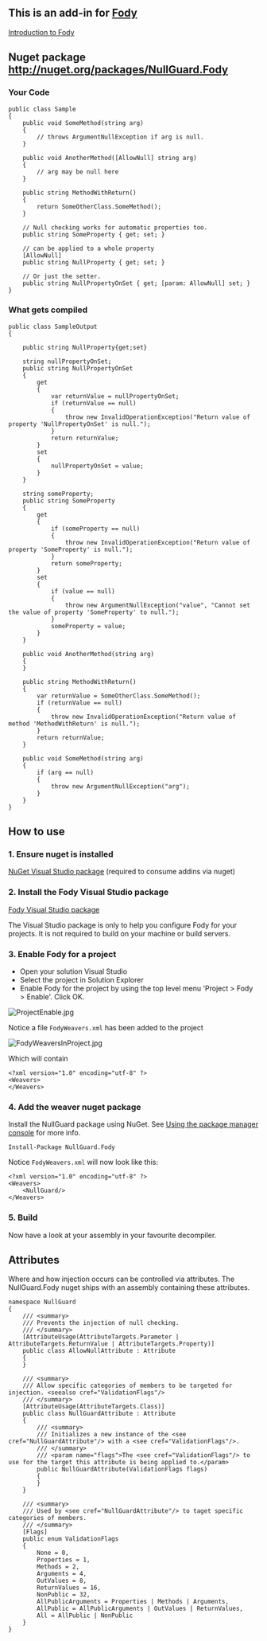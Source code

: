 ## This is an add-in for [Fody](https://github.com/Fody/Fody/) 

[Introduction to Fody](http://github.com/Fody/Fody/wiki/SampleUsage)

## Nuget package http://nuget.org/packages/NullGuard.Fody 

### Your Code


    public class Sample
    {
        public void SomeMethod(string arg)
        {
            // throws ArgumentNullException if arg is null.
        }

        public void AnotherMethod([AllowNull] string arg)
        {
            // arg may be null here
        }

        public string MethodWithReturn()
        {
            return SomeOtherClass.SomeMethod();
        }

        // Null checking works for automatic properties too.
        public string SomeProperty { get; set; }

        // can be applied to a whole property
        [AllowNull] 
        public string NullProperty { get; set; }

        // Or just the setter.
        public string NullPropertyOnSet { get; [param: AllowNull] set; }
    }

### What gets compiled 

    public class SampleOutput
    {

        public string NullProperty{get;set}
    
        string nullPropertyOnSet;
        public string NullPropertyOnSet
        {
            get
            {
                var returnValue = nullPropertyOnSet;
                if (returnValue == null)
                {
                    throw new InvalidOperationException("Return value of property 'NullPropertyOnSet' is null.");
                }
                return returnValue;
            }
            set
            {
                nullPropertyOnSet = value;
            }
        }
    
        string someProperty;
        public string SomeProperty
        {
            get
            {
                if (someProperty == null)
                {
                    throw new InvalidOperationException("Return value of property 'SomeProperty' is null.");
                }
                return someProperty;
            }
            set
            {
                if (value == null)
                {
                    throw new ArgumentNullException("value", "Cannot set the value of property 'SomeProperty' to null.");
                }
                someProperty = value;
            }
        }

        public void AnotherMethod(string arg)
        {
        }

        public string MethodWithReturn()
        {
            var returnValue = SomeOtherClass.SomeMethod();
            if (returnValue == null)
            {
                throw new InvalidOperationException("Return value of method 'MethodWithReturn' is null.");
            }
            return returnValue;
        }

        public void SomeMethod(string arg)
        {
            if (arg == null)
            {
                throw new ArgumentNullException("arg");
            }
        }
    }
	
## How to use

### 1. Ensure nuget is installed 

[NuGet Visual Studio package](http://visualstudiogallery.msdn.microsoft.com/27077b70-9dad-4c64-adcf-c7cf6bc9970c) (required to consume addins via nuget)

### 2. Install the Fody Visual Studio package 

[Fody Visual Studio package](http://visualstudiogallery.msdn.microsoft.com/074a2a26-d034-46f1-8fe1-0da97265eb7a) 

The Visual Studio package is only to help you configure Fody for your projects. It is not required to build on your machine or build servers.

### 3. Enable Fody for a project 

  * Open your solution Visual Studio
  * Select the project in Solution Explorer
  * Enable Fody for the project by using the top level menu 'Project > Fody > Enable'. Click OK. 
  
  ![ProjectEnable.jpg](https://github.com/Fody/Fody/wiki/ProjectEnable.jpg)

Notice a file `FodyWeavers.xml` has been added to the project

  ![FodyWeaversInProject.jpg](https://github.com/Fody/Fody/wiki/FodyWeaversInProject.jpg)

Which will contain

    <?xml version="1.0" encoding="utf-8" ?>
    <Weavers>
    </Weavers>

### 4. Add the weaver nuget package

Install the NullGuard package using NuGet. See [Using the package manager console](http://docs.nuget.org/docs/start-here/using-the-package-manager-console) for more info.

    Install-Package NullGuard.Fody

Notice `FodyWeavers.xml` will now look like this:

    <?xml version="1.0" encoding="utf-8" ?>
    <Weavers>
        <NullGuard/> 
    </Weavers>

### 5. Build

Now have a look at your assembly in your favourite decompiler. 

## Attributes

Where and how injection occurs can be controlled via attributes. The NullGuard.Fody nuget ships with an assembly containing these attributes.

	namespace NullGuard
	{
	    /// <summary>
	    /// Prevents the injection of null checking.
	    /// </summary>
	    [AttributeUsage(AttributeTargets.Parameter | AttributeTargets.ReturnValue | AttributeTargets.Property)]
	    public class AllowNullAttribute : Attribute
	    {
	    }
	    
	    /// <summary>
	    /// Allow specific categories of members to be targeted for injection. <seealso cref="ValidationFlags"/>
	    /// </summary>
	    [AttributeUsage(AttributeTargets.Class)]
	    public class NullGuardAttribute : Attribute
	    {
	        /// <summary>
	        /// Initializes a new instance of the <see cref="NullGuardAttribute"/> with a <see cref="ValidationFlags"/>.
	        /// </summary>
	        /// <param name="flags">The <see cref="ValidationFlags"/> to use for the target this attribute is being applied to.</param>
	        public NullGuardAttribute(ValidationFlags flags)
	        {
	        }
	    }
	    
	    /// <summary>
	    /// Used by <see cref="NullGuardAttribute"/> to taget specific categories of members.
	    /// </summary>
	    [Flags]
	    public enum ValidationFlags
	    {
	        None = 0,
	        Properties = 1,
	        Methods = 2,
	        Arguments = 4,
	        OutValues = 8,
	        ReturnValues = 16,
	        NonPublic = 32,
	        AllPublicArguments = Properties | Methods | Arguments,
	        AllPublic = AllPublicArguments | OutValues | ReturnValues,
	        All = AllPublic | NonPublic
	    }
	}
